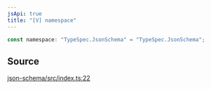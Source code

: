 ```yaml
---
jsApi: true
title: "[V] namespace"
---
```


```ts
const namespace: "TypeSpec.JsonSchema" = "TypeSpec.JsonSchema";
```

## Source

[json-schema/src/index.ts:22](https://github.com/markcowl/cadl/blob/1a6d2b70/packages/json-schema/src/index.ts#L22)
